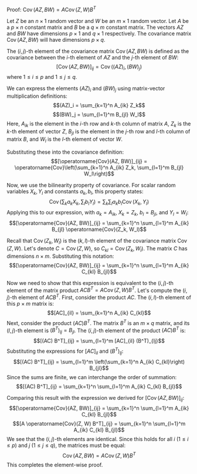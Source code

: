 Proof: $\operatorname{Cov}(A Z, B W) = A \operatorname{Cov}(Z, W) B^T$

Let $Z$ be an $n \times 1$ random vector and $W$ be an $m \times 1$ random vector.
Let $A$ be a $p \times n$ constant matrix and $B$ be a $q \times m$ constant matrix.
The vectors $AZ$ and $BW$ have dimensions $p \times 1$ and $q \times 1$ respectively.
The covariance matrix $\operatorname{Cov}(AZ, BW)$ will have dimensions $p \times q$.

The $(i, j)$-th element of the covariance matrix $\operatorname{Cov}(AZ, BW)$ is defined as the covariance between the $i$-th element of $AZ$ and the $j$-th element of $BW$:
$$[\operatorname{Cov}(AZ, BW)]_{ij} = \operatorname{Cov}((AZ)_i, (BW)_j)$$
where $1 \le i \le p$ and $1 \le j \le q$.

We can express the elements $(AZ)_i$ and $(BW)_j$ using matrix-vector multiplication definitions:
$$(AZ)_i = \sum_{k=1}^n A_{ik} Z_k$$
$$(BW)_j = \sum_{l=1}^m B_{jl} W_l$$
Here, $A_{ik}$ is the element in the $i$-th row and $k$-th column of matrix $A$, $Z_k$ is the $k$-th element of vector $Z$, $B_{jl}$ is the element in the $j$-th row and $l$-th column of matrix $B$, and $W_l$ is the $l$-th element of vector $W$.

Substituting these into the covariance definition:
$$[\operatorname{Cov}(AZ, BW)]_{ij} = \operatorname{Cov}\left(\sum_{k=1}^n A_{ik} Z_k, \sum_{l=1}^m B_{jl} W_l\right)$$

Now, we use the bilinearity property of covariance. For scalar random variables $X_k, Y_l$ and constants $a_k, b_l$, this property states:
$$\operatorname{Cov}\left(\sum_k a_k X_k, \sum_l b_l Y_l\right) = \sum_k \sum_l a_k b_l \operatorname{Cov}(X_k, Y_l)$$Applying this to our expression, with $a_k = A_{ik}$, $X_k = Z_k$, $b_l = B_{jl}$, and $Y_l = W_l$:$$[\operatorname{Cov}(AZ, BW)]_{ij} = \sum_{k=1}^n \sum_{l=1}^m A_{ik} B_{jl} \operatorname{Cov}(Z_k, W_l)$$

Recall that $\operatorname{Cov}(Z_k, W_l)$ is the $(k, l)$-th element of the covariance matrix $\operatorname{Cov}(Z, W)$. Let's denote $C = \operatorname{Cov}(Z, W)$, so $C_{kl} = \operatorname{Cov}(Z_k, W_l)$. The matrix $C$ has dimensions $n \times m$.
Substituting this notation:
$$[\operatorname{Cov}(AZ, BW)]_{ij} = \sum_{k=1}^n \sum_{l=1}^m A_{ik} C_{kl} B_{jl}$$

Now we need to show that this expression is equivalent to the $(i, j)$-th element of the matrix product $A C B^T = A \operatorname{Cov}(Z, W) B^T$.
Let's compute the $(i, j)$-th element of $A C B^T$. First, consider the product $AC$. The $(i, l)$-th element of this $p \times m$ matrix is:
$$[AC]_{il} = \sum_{k=1}^n A_{ik} C_{kl}$$Next, consider the product $(AC) B^T$. The matrix $B^T$ is an $m \times q$ matrix, and its $(l, j)$-th element is $(B^T)_{lj} = B_{jl}$. The $(i, j)$-th element of the product $(AC) B^T$ is:$$[(AC) B^T]_{ij} = \sum_{l=1}^m [AC]_{il} (B^T)_{lj}$$Substituting the expressions for $[AC]_{il}$ and $(B^T)_{lj}$:$$[(AC) B^T]_{ij} = \sum_{l=1}^m \left(\sum_{k=1}^n A_{ik} C_{kl}\right) B_{jl}$$Since the sums are finite, we can interchange the order of summation:$$[(AC) B^T]_{ij} = \sum_{k=1}^n \sum_{l=1}^m A_{ik} C_{kl} B_{jl}$$

Comparing this result with the expression we derived for $[\operatorname{Cov}(AZ, BW)]_{ij}$:
$$[\operatorname{Cov}(AZ, BW)]_{ij} = \sum_{k=1}^n \sum_{l=1}^m A_{ik} C_{kl} B_{jl}$$
$$[A \operatorname{Cov}(Z, W) B^T]_{ij} = \sum_{k=1}^n \sum_{l=1}^m A_{ik} C_{kl} B_{jl}$$We see that the $(i, j)$-th elements are identical. Since this holds for all $i$ ($1 \le i \le p$) and $j$ ($1 \le j \le q$), the matrices must be equal:$$\operatorname{Cov}(AZ, BW) = A \operatorname{Cov}(Z, W) B^T$$
This completes the element-wise proof.